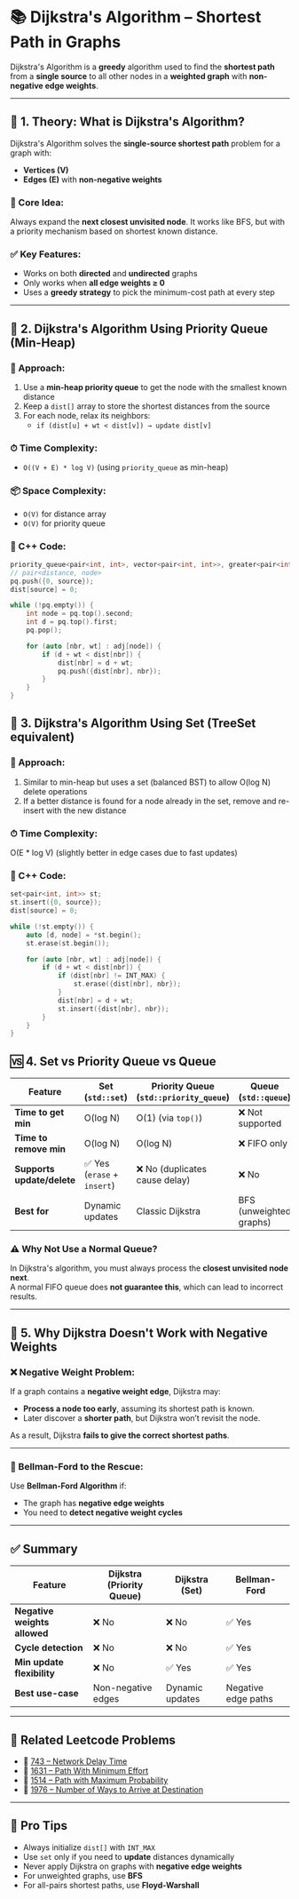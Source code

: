 # 📚 Dijkstra's Algorithm – Shortest Path in Graphs

Dijkstra's Algorithm is a **greedy** algorithm used to find the **shortest path** from a **single source** to all other nodes in a **weighted graph** with **non-negative edge weights**.

---

## 📖 1. Theory: What is Dijkstra's Algorithm?

Dijkstra's Algorithm solves the **single-source shortest path** problem for a graph with:
- **Vertices (V)**
- **Edges (E)** with **non-negative weights**

### 🧠 Core Idea:
Always expand the **next closest unvisited node**. It works like BFS, but with a priority mechanism based on shortest known distance.

### ✅ Key Features:
- Works on both **directed** and **undirected** graphs
- Only works when **all edge weights ≥ 0**
- Uses a **greedy strategy** to pick the minimum-cost path at every step

---

## 🔁 2. Dijkstra's Algorithm Using Priority Queue (Min-Heap)

### 🚀 Approach:
1. Use a **min-heap priority queue** to get the node with the smallest known distance
2. Keep a `dist[]` array to store the shortest distances from the source
3. For each node, relax its neighbors:
   - `if (dist[u] + wt < dist[v]) → update dist[v]`

### ⏱ Time Complexity:
- `O((V + E) * log V)` (using `priority_queue` as min-heap)

### 📦 Space Complexity:
- `O(V)` for distance array
- `O(V)` for priority queue

### 📌 C++ Code:
```cpp
priority_queue<pair<int, int>, vector<pair<int, int>>, greater<pair<int, int>>> pq;
// pair<distance, node>
pq.push({0, source});
dist[source] = 0;

while (!pq.empty()) {
    int node = pq.top().second;
    int d = pq.top().first;
    pq.pop();

    for (auto [nbr, wt] : adj[node]) {
        if (d + wt < dist[nbr]) {
            dist[nbr] = d + wt;
            pq.push({dist[nbr], nbr});
        }
    }
}
```

## 🔁 3. Dijkstra's Algorithm Using Set (TreeSet equivalent)
### 🚀 Approach:
1. Similar to min-heap but uses a set (balanced BST) to allow O(log N) delete operations
2. If a better distance is found for a node already in the set, remove and re-insert with the new distance

### ⏱ Time Complexity:
O(E * log V) (slightly better in edge cases due to fast updates)

### 📌 C++ Code:
```cpp
set<pair<int, int>> st;
st.insert({0, source});
dist[source] = 0;

while (!st.empty()) {
    auto [d, node] = *st.begin();
    st.erase(st.begin());

    for (auto [nbr, wt] : adj[node]) {
        if (d + wt < dist[nbr]) {
            if (dist[nbr] != INT_MAX) {
                st.erase({dist[nbr], nbr});
            }
            dist[nbr] = d + wt;
            st.insert({dist[nbr], nbr});
        }
    }
}
```

## 🆚 4. Set vs Priority Queue vs Queue

| Feature                  | Set (`std::set`)         | Priority Queue (`std::priority_queue`) | Queue (`std::queue`)         |
|--------------------------|--------------------------|-----------------------------------------|-------------------------------|
| **Time to get min**      | O(log N)                 | O(1) (via `top()`)                      | ❌ Not supported              |
| **Time to remove min**   | O(log N)                 | O(log N)                                | ❌ FIFO only                 |
| **Supports update/delete** | ✅ Yes (`erase` + `insert`) | ❌ No (duplicates cause delay)         | ❌ No                        |
| **Best for**             | Dynamic updates          | Classic Dijkstra                        | BFS (unweighted graphs)      |

### ⚠️ Why Not Use a Normal Queue?

In Dijkstra's algorithm, you must always process the **closest unvisited node next**.  
A normal FIFO queue does **not guarantee this**, which can lead to incorrect results.

---

## 🚫 5. Why Dijkstra Doesn't Work with Negative Weights

### ❌ Negative Weight Problem:
If a graph contains a **negative weight edge**, Dijkstra may:
- **Process a node too early**, assuming its shortest path is known.
- Later discover a **shorter path**, but Dijkstra won’t revisit the node.

As a result, Dijkstra **fails to give the correct shortest paths**.

---

### 🔄 Bellman-Ford to the Rescue:

Use **Bellman-Ford Algorithm** if:
- The graph has **negative edge weights**
- You need to **detect negative weight cycles**

---

## ✅ Summary

| Feature                   | Dijkstra (Priority Queue) | Dijkstra (Set)     | Bellman-Ford        |
|---------------------------|----------------------------|---------------------|----------------------|
| **Negative weights allowed** | ❌ No                     | ❌ No               | ✅ Yes               |
| **Cycle detection**        | ❌ No                     | ❌ No               | ✅ Yes               |
| **Min update flexibility** | ❌ No                     | ✅ Yes              | ✅ Yes               |
| **Best use-case**          | Non-negative edges        | Dynamic updates     | Negative edge paths  |

---

## 🔗 Related Leetcode Problems

- 🔗 [743 – Network Delay Time](https://leetcode.com/problems/network-delay-time/)
- 🔗 [1631 – Path With Minimum Effort](https://leetcode.com/problems/path-with-minimum-effort/)
- 🔗 [1514 – Path with Maximum Probability](https://leetcode.com/problems/path-with-maximum-probability/)
- 🔗 [1976 – Number of Ways to Arrive at Destination](https://leetcode.com/problems/number-of-ways-to-arrive-at-destination/)

---

## 🧠 Pro Tips

- Always initialize `dist[]` with `INT_MAX`
- Use `set` only if you need to **update** distances dynamically
- Never apply Dijkstra on graphs with **negative edge weights**
- For unweighted graphs, use **BFS**
- For all-pairs shortest paths, use **Floyd-Warshall**
